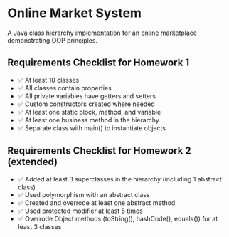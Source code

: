# Online Market System

A Java class hierarchy implementation for an online marketplace demonstrating OOP principles.

## Requirements Checklist for Homework 1
- ✅ At least 10 classes
- ✅ All classes contain properties
- ✅ All private variables have getters and setters
- ✅ Custom constructors created where needed
- ✅ At least one static block, method, and variable
- ✅ At least one business method in the hierarchy
- ✅ Separate class with main() to instantiate objects

## Requirements Checklist for Homework 2 (extended)
- ✅ Added at least 3 superclasses in the hierarchy (including 1 abstract class)
- ✅ Used polymorphism with an abstract class
- ✅ Created and overrode at least one abstract method
- ✅ Used protected modifier at least 5 times
- ✅ Overrode Object methods (toString(), hashCode(), equals()) for at least 3 classes